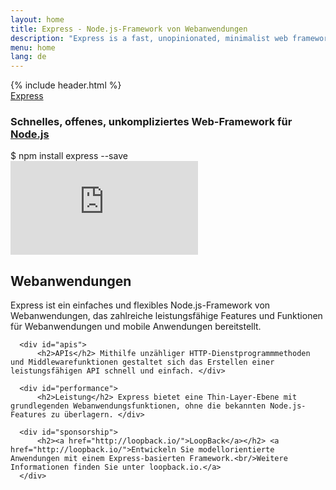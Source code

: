 ```yaml
---
layout: home
title: Express - Node.js-Framework von Webanwendungen
description: "Express is a fast, unopinionated, minimalist web framework for Node.js, providing a robust set of features for web and mobile applications."
menu: home
lang: de
---
```

<section id="home-content">
    {% include header.html %}
    <div id="overlay"></div>
    <div id="homepage-leftpane" class="pane">
    <section id="description">
        <div class="express"><a href="/">Express</a></div>
        <h1 class="description">Schnelles, offenes, unkompliziertes Web-Framework für <a href='http://nodejs.org'>Node.js</a></h1>
    </section>
    <div id="install-command">$ npm install express --save</div>
  </div>
  <div id="homepage-rightpane" class="pane">
    <iframe title="KEYNOTE: Express, State of the Union by Doug Wilson, Express - YouTube" src="https://www.youtube.com/embed/HxGt_3F0ULg" frameborder="0" allowfullscreen></iframe>
  </div>
</section>

<!--<section id="doc-langs" markdown="1">
  Die Express-Dokumentation ist auch in anderen Sprachen verfügbar: [Spanisch](/es), [Japanisch](/ja), [Russisch](/ru), [Chinesisch](/zh-cn), [Koreanisch](/ko), [Portugiesisch](/pt-br).
</section>-->

<section id="intro">

  <div id="boxes" class="clearfix">
      <div id="web-applications">
          <h2>Webanwendungen</h2> Express ist ein einfaches und flexibles Node.js-Framework von Webanwendungen, das zahlreiche leistungsfähige Features und Funktionen für Webanwendungen und mobile Anwendungen bereitstellt.
</div>

      <div id="apis">
          <h2>APIs</h2> Mithilfe unzähliger HTTP-Dienstprogrammmethoden und Middlewarefunktionen gestaltet sich das Erstellen einer leistungsfähigen API schnell und einfach. </div>

      <div id="performance">
          <h2>Leistung</h2> Express bietet eine Thin-Layer-Ebene mit grundlegenden Webanwendungsfunktionen, ohne die bekannten Node.js-Features zu überlagern. </div>

      <div id="sponsorship">
          <h2><a href="http://loopback.io/">LoopBack</a></h2> <a href="http://loopback.io/">Entwickeln Sie modellorientierte Anwendungen mit einem Express-basierten Framework.<br/>Weitere Informationen finden Sie unter loopback.io.</a>
      </div>
  </div>

</section>
